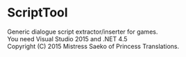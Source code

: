 # ScriptTool
Generic dialogue script extractor/inserter for games.  
You need Visual Studio 2015 and .NET 4.5  
Copyright (C) 2015 Mistress Saeko of Princess Translations.

